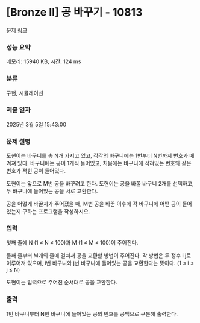 # [Bronze II] 공 바꾸기 - 10813 

[문제 링크](https://www.acmicpc.net/problem/10813) 

### 성능 요약

메모리: 15940 KB, 시간: 124 ms

### 분류

구현, 시뮬레이션

### 제출 일자

2025년 3월 5일 15:43:00

### 문제 설명

<p>도현이는 바구니를 총 N개 가지고 있고, 각각의 바구니에는 1번부터 N번까지 번호가 매겨져 있다. 바구니에는 공이 1개씩 들어있고, 처음에는 바구니에 적혀있는 번호와 같은 번호가 적힌 공이 들어있다.</p>

<p>도현이는 앞으로 M번 공을 바꾸려고 한다. 도현이는 공을 바꿀 바구니 2개를 선택하고, 두 바구니에 들어있는 공을 서로 교환한다.</p>

<p>공을 어떻게 바꿀지가 주어졌을 때, M번 공을 바꾼 이후에 각 바구니에 어떤 공이 들어있는지 구하는 프로그램을 작성하시오.</p>

### 입력 

 <p>첫째 줄에 N (1 ≤ N ≤ 100)과 M (1 ≤ M ≤ 100)이 주어진다.</p>

<p>둘째 줄부터 M개의 줄에 걸쳐서 공을 교환할 방법이 주어진다. 각 방법은 두 정수 i j로 이루어져 있으며, i번 바구니와 j번 바구니에 들어있는 공을 교환한다는 뜻이다. (1 ≤ i ≤ j ≤ N)</p>

<p>도현이는 입력으로 주어진 순서대로 공을 교환한다.</p>

### 출력 

 <p>1번 바구니부터 N번 바구니에 들어있는 공의 번호를 공백으로 구분해 출력한다.</p>

